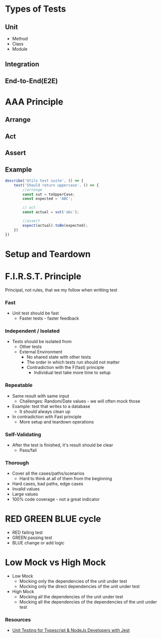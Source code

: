# Types of Tests

## Unit
- Method
- Class 
- Module

## Integration

## End-to-End(E2E)

# AAA Principle
## Arrange

## Act

## Assert

## Example
```js
describe('Utils test suite', () => {
    test('Should return uppercase', () => {
        //arrange
        const sut = toUpperCase;
        const expected = 'ABC';

        // act
        const actual = sut('abc');

        //assert
        expect(actual).toBe(expected);
    })
})
```



# Setup and Teardown


# F.I.R.S.T. Principle
Principal, not rules, that we my follow when writting test
### Fast
* Unit test should be fast
  * Faster tests - faster feedback
  
### Independent / Isolated
* Tests should be isolated from
  * Other tests
  * External Environment
    * No shared state with other tests
    * The order in which tests run should not matter
    * Contradiction with the F(fast) principle
      * Individual test take more time to setup

### Repeatable
* Same result with same input
  * Challenges: Random/Date values - we will often mock those
* Example: test that writes to a database
  * It should always clean up
* In contradiction with Fast principle
  * More setup and teardown operations

### Self-Validating
* After the test is finished, it's result should be clear
  * Pass/fail
  
### Thorough
* Cover all the cases/paths/scenarios
  * Hard to think at all of them from the beginning
* Hard cases, bad paths, edge cases
* Invalid values
* Large values
* 100% code coverage - not a great indicator

# RED GREEN BLUE cycle
* RED failing test
* GREEN passing test
* BLUE change or add logic


# Low Mock vs High Mock
* Low Mock
  * Mocking only the dependencies of the unit under test
  * Mocking only the direct dependencies of the unit under test
* High Mock
  * Mocking all the dependencies of the unit under test
  * Mocking all the dependencies of the dependencies of the unit under test

### Resources
* [Unit Testing for Typescript & NodeJs Developers with Jest](https://www.udemy.com/course/unit-testing-typescript-nodejs)
